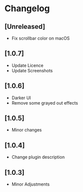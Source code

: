 # Changelog

## [Unreleased]
- Fix scrollbar color on macOS

## [1.0.7]
- Update Licence
- Update Screenshots

## [1.0.6]
- Darker UI
- Remove some grayed out effects

## [1.0.5]
- Minor changes

## [1.0.4]
- Change plugin description

## [1.0.3]
- Minor Adjustments